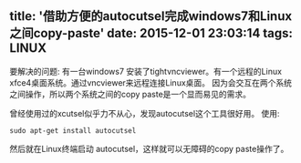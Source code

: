 title: '借助方便的autocutsel完成windows7和Linux之间copy-paste'
date: 2015-12-01 23:03:14
tags: LINUX
---

要解决的问题:
有一台windows7 安装了tightvncviewer。有一个远程的Linux xfce4桌面系统。通过vncviewer来远程连接Linux桌面。
因为会交互在两个系统之间操作，所以两个系统之间的copy paste是一个显而易见的需求。

曾经使用过的xcutsel似乎力不从心，发现autocutsel这个工具很好用。
使用:

```
sudo apt-get install autocutsel
```

然后就在Linux终端启动 autocutsel，这样就可以无障碍的copy paste操作了。                                   